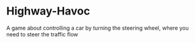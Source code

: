 # Highway-Havoc
 A game about controlling a car by turning the steering wheel, where you need to steer the traffic flow
